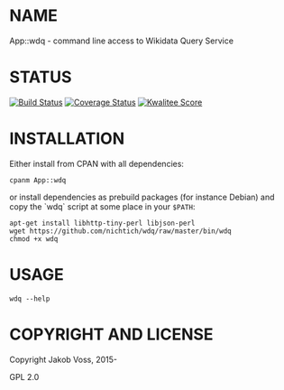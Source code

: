 # NAME

App::wdq - command line access to Wikidata Query Service

# STATUS

[![Build Status](https://travis-ci.org/nichtich/wdq.png)](https://travis-ci.org/nichtich/wdq)
[![Coverage Status](https://coveralls.io/repos/nichtich/App-wdq/badge.png)](https://coveralls.io/r/nichtich/App-wdq)
[![Kwalitee Score](http://cpants.cpanauthors.org/dist/App-wdq.png)](http://cpants.cpanauthors.org/dist/App-wdq)

# INSTALLATION

Either install from CPAN with all dependencies:

    cpanm App::wdq

or install dependencies as prebuild packages (for instance Debian) and copy
the \`wdq\` script at some place in your `$PATH`:

    apt-get install libhttp-tiny-perl libjson-perl
    wget https://github.com/nichtich/wdq/raw/master/bin/wdq
    chmod +x wdq

# USAGE

    wdq --help

# COPYRIGHT AND LICENSE

Copyright Jakob Voss, 2015-

GPL 2.0

